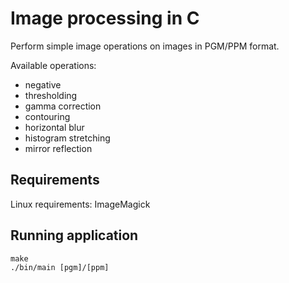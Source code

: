 # Image processing in C

Perform simple image operations on images in PGM/PPM format.

Available operations: 
- negative
- thresholding
- gamma correction
- contouring
- horizontal blur 
- histogram stretching 
- mirror reflection

## Requirements
Linux requirements: ImageMagick

## Running application

```
make
./bin/main [pgm]/[ppm]
```
